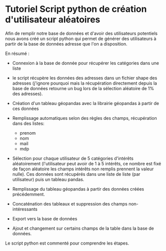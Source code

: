 # Tutoriel Script python de création d'utilisateur aléatoires

Afin de remplir notre base de données et d'avoir des utilisateurs potentiels nous avons créé un script python qui permet de générer des utilisateurs à partir de la base de données adresse que l'on a disposition.

En résumé :

* Connexion à la base de donnée pour récupérer les catégories dans une liste

* le script récupère les données des adresses dans un fichier shape des adresses (j'ignore pourquoi mais la récupération directement depuis la base de données retourne un bug lors de la sélection aléatoire de 1% des adresses).

* Création d'un tableau géopandas avec la librairie géopandas à partir de ces données 

* Remplissage automatiques selon des règles des champs, récupération dans des listes:

  * prenom
  * nom
  * mail
  * mdp

* Sélection pour chaque utilisateur de 5 catégories d'intérêts aléatoirement (l'utilisateur peut avoir de 1 à 5 intérêts, ce nombre est fixé de façon aléatoire les champs intérêts non remplis prennent la valeur nulle). Ces données sont récupérés dans une liste de liste (par utilisateur) puis un tableau pandas.

* Remplissage du tableau géopandas à partir des données créées précédemment.

* Concaténation des tableaux et suppression des champs non-intéressants

* Export vers la base de données 

* Ajout et changement sur certains champs de la table dans la base de données.

Le script python est commenté pour comprendre les étapes.


